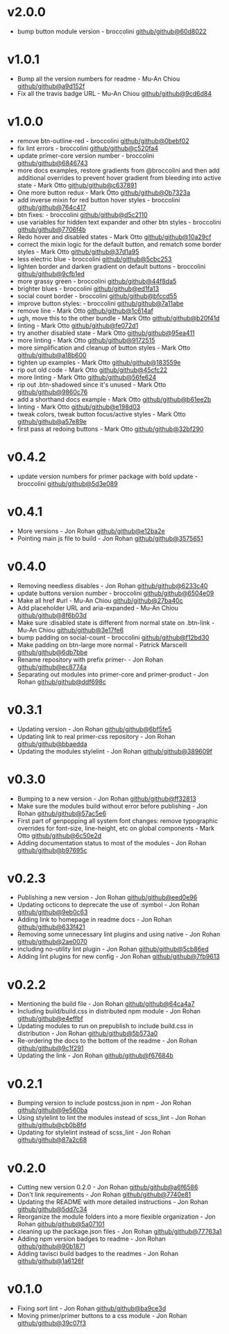 # v2.0.0

 * bump button module version - broccolini [github/github@60d8022](https://github.com/github/github/commit/60d8022)

# v1.0.1

 * Bump all the version numbers for readme - Mu-An Chiou [github/github@a9d152f](https://github.com/github/github/commit/a9d152f)
 * Fix all the travis badge URL - Mu-An Chiou [github/github@9cd6d84](https://github.com/github/github/commit/9cd6d84)

# v1.0.0

 * remove btn-outline-red - broccolini [github/github@0bebf02](https://github.com/github/github/commit/0bebf02)
 * fix lint errors - broccolini [github/github@c520fa4](https://github.com/github/github/commit/c520fa4)
 * update primer-core version number - broccolini [github/github@6846743](https://github.com/github/github/commit/6846743)
 * more docs examples, restore gradients from @broccolini and then add additional overrides to prevent hover gradient from bleeding into active state - Mark Otto [github/github@c637891](https://github.com/github/github/commit/c637891)
 * One more button redux - Mark Otto [github/github@0b7323a](https://github.com/github/github/commit/0b7323a)
 * add inverse mixin for red button hover styles - broccolini [github/github@764c417](https://github.com/github/github/commit/764c417)
 * btn fixes: - broccolini [github/github@d5c2110](https://github.com/github/github/commit/d5c2110)
 * use variables for hidden text expander and other btn styles - broccolini [github/github@7706f4b](https://github.com/github/github/commit/7706f4b)
 * Redo hover and disabled states - Mark Otto [github/github@10a29cf](https://github.com/github/github/commit/10a29cf)
 * correct the mixin logic for the default button, and rematch some border styles - Mark Otto [github/github@37d1a95](https://github.com/github/github/commit/37d1a95)
 * less electric blue - broccolini [github/github@5cbc253](https://github.com/github/github/commit/5cbc253)
 * lighten border and darken gradient on default buttons - broccolini [github/github@9cfb1ed](https://github.com/github/github/commit/9cfb1ed)
 * more grassy green - broccolini [github/github@44f8da5](https://github.com/github/github/commit/44f8da5)
 * brighter blues - broccolini [github/github@ed1fa13](https://github.com/github/github/commit/ed1fa13)
 * social count border - broccolini [github/github@bfccd55](https://github.com/github/github/commit/bfccd55)
 * improve button styles: - broccolini [github/github@7a11abe](https://github.com/github/github/commit/7a11abe)
 * remove line - Mark Otto [github/github@1c614af](https://github.com/github/github/commit/1c614af)
 * ugh, move this to the other bundle - Mark Otto [github/github@b20f41d](https://github.com/github/github/commit/b20f41d)
 * linting - Mark Otto [github/github@fe072d1](https://github.com/github/github/commit/fe072d1)
 * try another disabled state - Mark Otto [github/github@95ea411](https://github.com/github/github/commit/95ea411)
 * more linting - Mark Otto [github/github@9172515](https://github.com/github/github/commit/9172515)
 * more simplification and cleanup of button styles - Mark Otto [github/github@a18b600](https://github.com/github/github/commit/a18b600)
 * tighten up examples - Mark Otto [github/github@183559e](https://github.com/github/github/commit/183559e)
 * rip out old code - Mark Otto [github/github@45cfc22](https://github.com/github/github/commit/45cfc22)
 * more linting - Mark Otto [github/github@56fe624](https://github.com/github/github/commit/56fe624)
 * rip out .btn-shadowed since it's unused - Mark Otto [github/github@9860c76](https://github.com/github/github/commit/9860c76)
 * add a shorthand docs example - Mark Otto [github/github@b61ee2b](https://github.com/github/github/commit/b61ee2b)
 * linting - Mark Otto [github/github@e198d03](https://github.com/github/github/commit/e198d03)
 * tweak colors, tweak button focus/active styles - Mark Otto [github/github@a57e89e](https://github.com/github/github/commit/a57e89e)
 * first pass at redoing buttons - Mark Otto [github/github@32bf290](https://github.com/github/github/commit/32bf290)

# v0.4.2

 * update version numbers for primer package with bold update - broccolini [github/github@5d3e089](https://github.com/github/github/commit/5d3e089)

# v0.4.1

 * More versions - Jon Rohan [github/github@e12ba2e](https://github.com/github/github/commit/e12ba2e)
 * Pointing main js file to build - Jon Rohan [github/github@3575651](https://github.com/github/github/commit/3575651)

# v0.4.0

 * Removing needless disables - Jon Rohan [github/github@6233c40](https://github.com/github/github/commit/6233c40)
 * update buttons version number - broccolini [github/github@6504e09](https://github.com/github/github/commit/6504e09)
 * Make all href #url - Mu-An Chiou [github/github@27ba40c](https://github.com/github/github/commit/27ba40c)
 * Add placeholder URL and aria-expanded - Mu-An Chiou [github/github@8f6b03d](https://github.com/github/github/commit/8f6b03d)
 * Make sure :disabled state is different from normal state on .btn-link - Mu-An Chiou [github/github@3e17fe6](https://github.com/github/github/commit/3e17fe6)
 * bump padding on social-count - broccolini [github/github@f12bd30](https://github.com/github/github/commit/f12bd30)
 * Make padding on btn-large more normal - Patrick Marsceill [github/github@6db7bbe](https://github.com/github/github/commit/6db7bbe)
 * Rename repository with prefix primer- - Jon Rohan [github/github@ec8774a](https://github.com/github/github/commit/ec8774a)
 * Separating out modules into primer-core and primer-product - Jon Rohan [github/github@ddf698c](https://github.com/github/github/commit/ddf698c)

# v0.3.1

 * Updating version - Jon Rohan [github/github@6bf5fe5](https://github.com/github/github/commit/6bf5fe5)
 * Updating link to real primer-css repository - Jon Rohan [github/github@bbaedda](https://github.com/github/github/commit/bbaedda)
 * Updating the modules stylelint - Jon Rohan [github/github@389609f](https://github.com/github/github/commit/389609f)

# v0.3.0

 * Bumping to a new version - Jon Rohan [github/github@ff32813](https://github.com/github/github/commit/ff32813)
 * Make sure the modules build without error before publishing - Jon Rohan [github/github@57ac5e6](https://github.com/github/github/commit/57ac5e6)
 * First part of genpopping all system font changes: remove typographic overrides for font-size, line-height, etc on global components - Mark Otto [github/github@6c50e2d](https://github.com/github/github/commit/6c50e2d)
 * Adding documentation status to most of the modules - Jon Rohan [github/github@b97695c](https://github.com/github/github/commit/b97695c)

# v0.2.3

 * Publishing a new version - Jon Rohan [github/github@eed0e96](https://github.com/github/github/commit/eed0e96)
 * Updating octicons to deprecate the use of :symbol - Jon Rohan [github/github@9eb0c63](https://github.com/github/github/commit/9eb0c63)
 * Adding link to homepage in readme docs - Jon Rohan [github/github@633f421](https://github.com/github/github/commit/633f421)
 * Removing some unnecessary lint plugins and using native - Jon Rohan [github/github@2ae0070](https://github.com/github/github/commit/2ae0070)
 * including no-utility lint plugin - Jon Rohan [github/github@5cb86ed](https://github.com/github/github/commit/5cb86ed)
 * Adding lint plugins for new config - Jon Rohan [github/github@7fb9613](https://github.com/github/github/commit/7fb9613)

# v0.2.2

 * Mentioning the build file - Jon Rohan [github/github@64ca4a7](https://github.com/github/github/commit/64ca4a7)
 * Including build/build.css in distributed npm module - Jon Rohan [github/github@e4effbf](https://github.com/github/github/commit/e4effbf)
 * Updating modules to run on prepublish to include build.css in distribution - Jon Rohan [github/github@5b573a0](https://github.com/github/github/commit/5b573a0)
 * Re-ordering the docs to the bottom of the readme - Jon Rohan [github/github@9c1f291](https://github.com/github/github/commit/9c1f291)
 * Updating the link - Jon Rohan [github/github@f67684b](https://github.com/github/github/commit/f67684b)

# v0.2.1

 * Bumping version to include postcss.json in npm - Jon Rohan [github/github@9e560ba](https://github.com/github/github/commit/9e560ba)
 * Using stylelint to lint the modules instead of scss_lint - Jon Rohan [github/github@cb0b8fd](https://github.com/github/github/commit/cb0b8fd)
 * Updating for stylelint instead of scss_lint - Jon Rohan [github/github@87a2c68](https://github.com/github/github/commit/87a2c68)

# v0.2.0

 * Cutting new version 0.2.0 - Jon Rohan [github/github@a6f6586](https://github.com/github/github/commit/a6f6586)
 * Don't link requirements - Jon Rohan [github/github@7740e81](https://github.com/github/github/commit/7740e81)
 * Updating the README with more detailed instructions - Jon Rohan [github/github@5dd7c34](https://github.com/github/github/commit/5dd7c34)
 * Reorganize the module folders into a more flexible organization - Jon Rohan [github/github@5a07101](https://github.com/github/github/commit/5a07101)
 * cleaning up the package.json files - Jon Rohan [github/github@77763a1](https://github.com/github/github/commit/77763a1)
 * Adding npm version badges to readme - Jon Rohan [github/github@90b1871](https://github.com/github/github/commit/90b1871)
 * Adding tavisci build badges to the readmes - Jon Rohan [github/github@1a6126f](https://github.com/github/github/commit/1a6126f)

# v0.1.0

 * Fixing sort lint - Jon Rohan [github/github@ba9ce3d](https://github.com/github/github/commit/ba9ce3d)
 * Moving primer/primer buttons to a css module - Jon Rohan [github/github@39c07f3](https://github.com/github/github/commit/39c07f3)